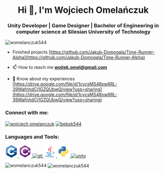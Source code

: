 <h1 align="center">Hi 👋, I'm Wojciech Omelańczuk</h1>
<h3 align="center">Unity Developer | Game Designer | Bachelor of Engineering in computer science at Silesian University of Technology</h3>

<p align="left"> <img src="https://komarev.com/ghpvc/?username=womelanczuk544&label=Profile%20views&color=0e75b6&style=flat" alt="womelanczuk544" /> </p>

- Finished projects [https://github.com/Jakub-Domogala/Time-Runner-Alpha](https://github.com/Jakub-Domogala/Time-Runner-Alpha)

- 📫 How to reach me **wojtek.omel@gmail.com**

- 📄 Know about my experiences [https://drive.google.com/file/d/1cycsMS48xw6RL-39WafnhdCj1GZQUbwQ/view?usp=sharing](https://drive.google.com/file/d/1cycsMS48xw6RL-39WafnhdCj1GZQUbwQ/view?usp=sharing)

<h3 align="left">Connect with me:</h3>
<p align="left">
<a href="https://linkedin.com/in/wojciech omelanczuk" target="blank"><img align="center" src="https://raw.githubusercontent.com/rahuldkjain/github-profile-readme-generator/master/src/images/icons/Social/linked-in-alt.svg" alt="wojciech omelanczuk" height="30" width="40" /></a>
<a href="https://discord.gg/bebok544" target="blank"><img align="center" src="https://raw.githubusercontent.com/rahuldkjain/github-profile-readme-generator/master/src/images/icons/Social/discord.svg" alt="bebok544" height="30" width="40" /></a>
</p>

<h3 align="left">Languages and Tools:</h3>
<p align="left"> <a href="https://www.w3schools.com/cpp/" target="_blank" rel="noreferrer"> <img src="https://raw.githubusercontent.com/devicons/devicon/master/icons/cplusplus/cplusplus-original.svg" alt="cplusplus" width="40" height="40"/> </a> <a href="https://www.w3schools.com/cs/" target="_blank" rel="noreferrer"> <img src="https://raw.githubusercontent.com/devicons/devicon/master/icons/csharp/csharp-original.svg" alt="csharp" width="40" height="40"/> </a> <a href="https://git-scm.com/" target="_blank" rel="noreferrer"> <img src="https://www.vectorlogo.zone/logos/git-scm/git-scm-icon.svg" alt="git" width="40" height="40"/> </a> <a href="https://www.java.com" target="_blank" rel="noreferrer"> <img src="https://raw.githubusercontent.com/devicons/devicon/master/icons/java/java-original.svg" alt="java" width="40" height="40"/> </a> <a href="https://www.python.org" target="_blank" rel="noreferrer"> <img src="https://raw.githubusercontent.com/devicons/devicon/master/icons/python/python-original.svg" alt="python" width="40" height="40"/> </a> <a href="https://unity.com/" target="_blank" rel="noreferrer"> <img src="https://www.vectorlogo.zone/logos/unity3d/unity3d-icon.svg" alt="unity" width="40" height="40"/> </a> </p>

<p><img align="left" src="https://github-readme-stats.vercel.app/api/top-langs?username=womelanczuk544&show_icons=true&locale=en&layout=compact" alt="womelanczuk544" /></p>

<p>&nbsp;<img align="center" src="https://github-readme-stats.vercel.app/api?username=womelanczuk544&show_icons=true&locale=en" alt="womelanczuk544" /></p>
